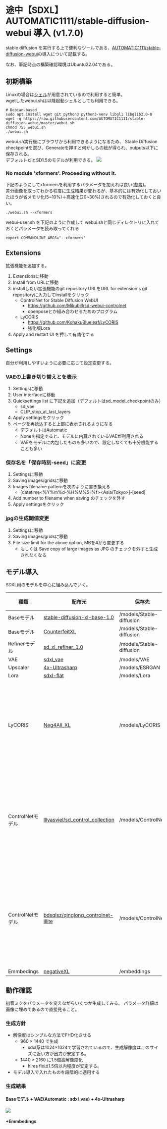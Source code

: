 # 途中【SDXL】AUTOMATIC1111/stable-diffusion-webui 導入 (v1.7.0)
stable diffusion を実行する上で便利なツールである、[AUTOMATIC1111/stable-diffusion-webui](https://github.com/AUTOMATIC1111/stable-diffusion-webui)の導入について記載する。

なお、筆記時点の構築確認環境はUbuntu22.04である。

## 初期構築
Linuxの場合は[シェル](https://github.com/AUTOMATIC1111/stable-diffusion-webui?tab=readme-ov-file#automatic-installation-on-linux)が用意されているので利用すると簡単。  
wgetしたwebui.shは以降起動シェルとしても利用できる。
```
# Debian-based
sudo apt install wget git python3 python3-venv libgl1 libglib2.0-0
wget -q https://raw.githubusercontent.com/AUTOMATIC1111/stable-diffusion-webui/master/webui.sh
chmod 755 webui.sh
./webui.sh
```

webui.sh実行後にブラウザから利用できるようになるため、
Stable Diffusion checkpointを選び、Generateを押すと何かしらの絵が得られ、outputs以下に保存される。  
デフォルトだとSD1.5のモデルが利用できる。
![](./01-install/init.png)

### No module 'xformers'. Proceeding without it.
下記のようにしてxformersを利用するパラメータを加えれば良い([参考](https://github.com/AUTOMATIC1111/stable-diffusion-webui/discussions/5303#discussioncomment-6423824))。  
差分画像を取ってわかる程度に生成結果が変わるが、基本的には有効化しておいたほうが省メモリ化(5~10%)＋高速化(20~30%)されるので有効化しておくと良い。  
```
./webui.sh --xformers
```

webui-user.sh を下記のように作成して webui.shと同じディレクトリに入れておくとパラメータを読み取ってくれる
```
export COMMANDLINE_ARGS="--xformers"
```

## Extensions
拡張機能を追加する。

1. Extensionsに移動
1. Install from URLに移動
1. installしたい拡張機能のgit repository URLをURL for extension's git repositoryに入力してInstallをクリック
    - ControlNet for Stable Diffusion WebUI
        - https://github.com/Mikubill/sd-webui-controlnet
        - openposeとか組み合わせるためのプログラム
    - LyCORIS
        - https://github.com/KohakuBlueleaf/LyCORIS
        - 強化版Lora
1. Apply and restart UI を押して有効化する

## Settings
自分が利用しやすいように必要に応じて設定変更する。

### VAEの上書き切り替えとを表示
1. Settingsに移動
1. User interfaceに移動
1. Quicksettings list に下記を追加（デフォルトはsd_model_checkpointのみ）
    - sd_vae
    - CLIP_stop_at_last_layers
1. Apply settingsをクリック
1. ページを再読込すると上部に表示されるようになる
    - デフォルトはAutomatic
    - Noneを指定すると、モデルに内蔵されているVAEが利用される
    - VAEをモデルに内包したものも多いので、設定しなくても十分機能することも多い

### 保存名を「保存時刻-seed」に変更
1. Settingsに移動
1. Saving images/gridsに移動
1. Images filename patternを次のように書き換える
    - [datetime<%Y%m%d-%H%M%S-%f><Asia/Tokyo>]-[seed]
1. Add number to filename when saving のチェックを外す
1. Apply settingsをクリック

### jpgの生成閾値変更
1. Settingsに移動
1. Saving images/gridsに移動
1. File size limit for the above option, MBを4から変更する
    - もしくは Save copy of large images as JPG のチェックを外すと生成されなくなる

## モデル導入
SDXL用のモデルを中心に組み込んでいく。    

| 種類             | 配布元                                                                                                                                          | 保存先                   | 備考                       |
| ---------------- | ----------------------------------------------------------------------------------------------------------------------------------------------- | ------------------------ | -------------------------- |
| Baseモデル       | [stable-diffusion-xl-base-1.0](https://huggingface.co/stabilityai/stable-diffusion-xl-base-1.0/tree/main?_fsi=3kT7R9AB)                         | /models/Stable-diffusion |                            |
| Baseモデル       | [CounterfeitXL](https://civitai.com/models/118406?modelVersionId=265012)                         | /models/Stable-diffusion |                            |
| Refinerモデル    | [sd_xl_refiner_1.0](https://huggingface.co/stabilityai/stable-diffusion-xl-refiner-1.0/tree/main?_fsi=3kT7R9AB&_fsi=3kT7R9AB)                   | /models/Stable-diffusion |                            |
| VAE              | [sdxl_vae](https://huggingface.co/stabilityai/sdxl-vae/tree/main?_fsi=3kT7R9AB)                                                                 | /models/VAE              |                            |
| Upscaler         | [4x-Ultrasharp](https://civitai.com/models/116225/4x-ultrasharp)                                                                                | /models/ESRGAN           |                            |
| Lora             | [sdxl-flat](https://huggingface.co/2vXpSwA7/iroiro-lora/blob/main/sdxl/sdxl-flat.safetensors)                                                   | /models/Lora             |                            |
| LyCORIS          | [Neg4All_XL](https://civitai.com/models/116480/sdxl10neg4allxlboth-positive-high-qualitydetails-and-negative-worse-qualitybad-hand-in-one-lora) | /models/LyCORIS          | 保存先がない場合作成する   |
| ControlNetモデル | [lllyasviel/sd_control_collection ](https://huggingface.co/lllyasviel/sd_control_collection/tree/main)                                          | /models/ControlNet       | 必要に応じてモデルを入れる |
| ControlNetモデル | [bdsqlsz/qinglong_controlnet-lllite](https://huggingface.co/bdsqlsz/qinglong_controlnet-lllite/tree/main)                                       | /models/ControlNet       | 必要に応じてモデルを入れる |
| Emmbedings       | [negativeXL](https://civitai.com/models/118418/negativexl)                                                                                      | /embeddings              |                            |

## 動作確認
初音ミクをパラメータを変えながらいくつか生成してみる。
パラメータ詳細は画像に埋めてあるので直接見ること。  

### 生成方針
- 解像度はシンプルな方法でFHD化させる
    - 960 × 1440 で生成
        - sdxl系は1024×1024で学習されているので、生成解像度はこのサイズに近い方が出力が安定する。
    - 1440 × 2160 に1.5倍高解像度化
        - hires fixは1.5倍以内程度が安定する。
- モデル導入で入れたものを段階的に適用する

### 生成結果
#### Baseモデル + VAE(Automatic : sdxl_vae) + 4x-Ultrasharp
![](./01-install/20240129-203211-683204-1634727883.png)

#### +Emmbedings